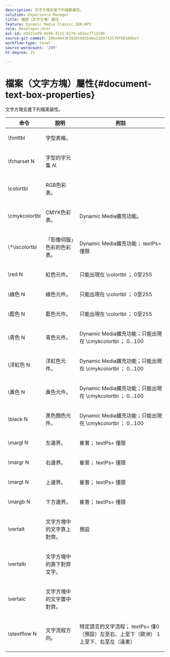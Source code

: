```yaml
---
description: 文字方塊支援下列檔案屬性。
solution: Experience Manager
title: 檔案（文字方塊）屬性
feature: Dynamic Media Classic,SDK/API
role: Developer,User
exl-id: e9d21a39-4d98-4115-8179-ab5acf713c80
source-git-commit: 206e4643e3926cb85b4be2189743578f88180be7
workflow-type: tm+mt
source-wordcount: '209'
ht-degree: 1%

---
```


# 檔案（文字方塊）屬性{#document-text-box-properties}

文字方塊支援下列檔案屬性。

<table id="table_8E1DF8E6BD894D7A9ACFC839918E2315"> 
 <thead> 
  <tr> 
   <th class="entry"> <b>命令</b> </th> 
   <th class="entry"> <b>說明</b> </th> 
   <th class="entry"> <b>附註</b> </th> 
  </tr> 
 </thead>
 <tbody> 
  <tr> 
   <td> <span class="codeph"> \fonttbl </span> </td> 
   <td> <p>字型表格。 </p> </td> 
   <td> <p> </p> </td> 
  </tr> 
  <tr> 
   <td> <span class="codeph"> \fcharset <span class="varname"> N </span> </span> </td> 
   <td> <p>字型的字元集 <i>N</i>. </p> </td> 
   <td> <p> </p> </td> 
  </tr> 
  <tr> 
   <td> <span class="codeph"> \colortbl </span> </td> 
   <td> <p>RGB色彩表。 </p> </td> 
   <td> <p> </p> </td> 
  </tr> 
  <tr> 
   <td> <span class="codeph"> \cmykcolortbl </span> </td> 
   <td> <p>CMYK色彩表。 </p> </td> 
   <td> <p>Dynamic Media擴充功能。 </p> </td> 
  </tr> 
  <tr> 
   <td> <span class="codeph"> \*\iscolortbl </span> </td> 
   <td> <p>「影像伺服」色彩的色彩表。 </p> </td> 
   <td> <p>Dynamic Media擴充功能； <span class="codeph"> textPs= </span> 僅限 </p> </td> 
  </tr> 
  <tr> 
   <td> <span class="codeph"> \red <span class="varname"> N </span> </span> </td> 
   <td> <p>紅色元件。 </p> </td> 
   <td> <p>只能出現在 <span class="codeph"> \colortbl </span>； 0至255 </p> </td> 
  </tr> 
  <tr> 
   <td> <span class="codeph"> \綠色 <span class="varname"> N </span> </span> </td> 
   <td> <p>綠色元件。 </p> </td> 
   <td> <p>只能出現在 <span class="codeph"> \colortbl </span>； 0至255 </p> </td> 
  </tr> 
  <tr> 
   <td> <span class="codeph"> \藍色 <span class="varname"> N </span> </span> </td> 
   <td> <p>藍色元件。 </p> </td> 
   <td> <p>只能出現在 <span class="codeph"> \colortbl </span>； 0至255 </p> </td> 
  </tr> 
  <tr> 
   <td> <span class="codeph"> \青色 <span class="varname"> N </span> </span> </td> 
   <td> <p>青色元件。 </p> </td> 
   <td> <p>Dynamic Media擴充功能；只能出現在 <span class="codeph"> \cmykcolortbl </span>； 0...100 </p> </td> 
  </tr> 
  <tr> 
   <td> <span class="codeph"> \洋紅色 <span class="varname"> N </span> </span> </td> 
   <td> <p>洋紅色元件。 </p> </td> 
   <td> <p>Dynamic Media擴充功能；只能出現在 <span class="codeph"> \cmykcolortbl </span>； 0...100 </p> </td> 
  </tr> 
  <tr> 
   <td> <span class="codeph"> \黃色 <span class="varname"> N </span> </span> </td> 
   <td> <p>黃色元件。 </p> </td> 
   <td> <p>Dynamic Media擴充功能；只能出現在 <span class="codeph"> \cmykcolortbl </span>； 0...100 </p> </td> 
  </tr> 
  <tr> 
   <td> <span class="codeph"> \black <span class="varname"> N </span> </span> </td> 
   <td> <p>黑色顏色元件。 </p> </td> 
   <td> <p>Dynamic Media擴充功能；只能出現在 <span class="codeph"> \cmykcolortbl </span>； 0...100 </p> </td> 
  </tr> 
  <tr> 
   <td> <span class="codeph"> \margl <span class="varname"> N </span> </span> </td> 
   <td> <p>左邊界。 </p> </td> 
   <td> <p>崔普； <span class="codeph"> textPs= </span> 僅限 </p> </td> 
  </tr> 
  <tr> 
   <td> <span class="codeph"> \margr <span class="varname"> N </span> </span> </td> 
   <td> <p>右邊界。 </p> </td> 
   <td> <p>崔普； <span class="codeph"> textPs= </span> 僅限 </p> </td> 
  </tr> 
  <tr> 
   <td> <span class="codeph"> \margt <span class="varname"> N </span> </span> </td> 
   <td> <p>上邊界。 </p> </td> 
   <td> <p>崔普； <span class="codeph"> textPs= </span> 僅限 </p> </td> 
  </tr> 
  <tr> 
   <td> <span class="codeph"> \margb <span class="varname"> N </span> </span> </td> 
   <td> <p>下方邊界。 </p> </td> 
   <td> <p>崔普； <span class="codeph"> textPs= </span> 僅限 </p> </td> 
  </tr> 
  <tr> 
   <td> <span class="codeph"> \vertalt </span> </td> 
   <td> <p>文字方塊中的文字靠上對齊。 </p> </td> 
   <td> <p>預設 </p> </td> 
  </tr> 
  <tr> 
   <td> <span class="codeph"> \vertalb </span> </td> 
   <td> <p>文字方塊中的靠下對齊文字。 </p> </td> 
   <td> <p> </p> </td> 
  </tr> 
  <tr> 
   <td> <span class="codeph"> \vertalc </span> </td> 
   <td> <p>文字方塊中的文字置中對齊。 </p> </td> 
   <td> <p> </p> </td> 
  </tr> 
  <tr> 
   <td> <span class="codeph"> \stextflow <span class="varname"> N </span> </span> </td> 
   <td> <p>文字流程方向。 </p> </td> 
   <td> <p>特定語言的文字流程； <span class="codeph"> textPs= </span> 僅0 （預設）左至右、上至下（歐洲） 1上至下、右至左（遠東） </p> </td> 
  </tr> 
 </tbody> 
</table>
